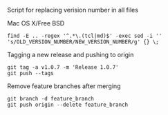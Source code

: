 
Script for replacing verision number in all files

Mac OS X/Free BSD

    find -E .. -regex '^.*\.(tcl|md)$' -exec sed -i '' 's/OLD_VERSION_NUMBER/NEW_VERSION_NUMBER/g' {} \;

Tagging a new release and pushing to origin

    git tag -a v1.0.7 -m 'Release 1.0.7' 
    git push --tags

Remove feature branches after merging

    git branch -d feature_branch
    git push origin --delete feature_branch 
